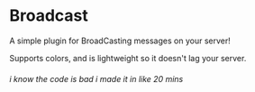 # Broadcast
A simple plugin for BroadCasting messages on your server!

Supports colors, and is lightweight so it doesn't lag your server.

###### i know the code is bad i made it in like 20 mins
